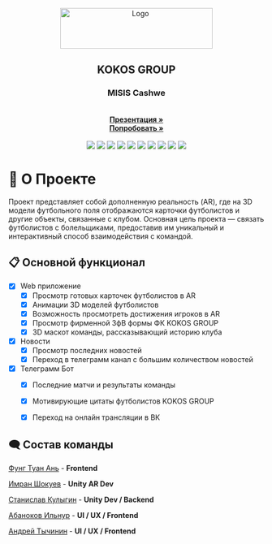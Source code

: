 <br />
<div align="center">
    <img src="media/logo.svg" alt="Logo" width="300" height="80">
  <h2 align="center">KOKOS GROUP</h2>
  <h3 align="center">MISIS Cashwe</h3>
</div>

<div align="center">

 <br>
    <a href="https://drive.google.com/file/d/1Tx2Z2h_0RAesdNH7gr8cXL_F_0Zew2su/view?usp=drive_link"><strong>Презентация »</strong></a>
    <br />
    <a href="https://hackathon-narton-union.vercel.app/projects"><strong>Попробовать »</strong></a>
    <br />
<br>
<img src="https://img.shields.io/badge/c%23-%23239120.svg?style=for-the-badge&logo=csharp&logoColor=white">
<img src="https://img.shields.io/badge/python-3670A0?style=for-the-badge&logo=python&logoColor=ffdd54">
<img src="https://img.shields.io/badge/unity-%23000000.svg?style=for-the-badge&logo=unity&logoColor=white">
<img src="https://img.shields.io/badge/FastAPI-005571?style=for-the-badge&logo=fastapi">
<img src="https://img.shields.io/badge/WebGL-990000?logo=webgl&logoColor=white&style=for-the-badge">
<img src="https://img.shields.io/badge/figma-%23F24E1E.svg?style=for-the-badge&logo=figma&logoColor=white">
<img src="https://img.shields.io/badge/docker-%230db7ed.svg?style=for-the-badge&logo=docker&logoColor=white">
<img src="https://img.shields.io/badge/git-%23F05033.svg?style=for-the-badge&logo=git&logoColor=white">
<img src="https://img.shields.io/badge/github-%23121011.svg?style=for-the-badge&logo=github&logoColor=white">
<img src="https://img.shields.io/badge/Linux-FCC624?style=for-the-badge&logo=linux&logoColor=black">


</div>

# 🚀  О Проекте
Проект представляет собой дополненную реальность (AR), где на 3D модели футбольного поля отображаются карточки футболистов и другие объекты, связанные с клубом. 
Основная цель проекта — связать футболистов с болельщиками, предоставив им уникальный и интерактивный способ взаимодействия с командой.



## 📋 Основной функционал 
- [x] Web приложение
  - [x] Просмотр готовых карточек футболистов в AR
  - [x] Анимации 3D моделей футболистов 
  - [x] Возможность просмотреть достижения игроков в AR
  - [x] Просмотр фирменной 3фВ формы ФК KOKOS GROUP
  - [x] 3D маскот команды, рассказывающий историю клуба
- [x] Новости 
  - [x] Просмотр последних новостей 
  - [x] Переход в телеграмм канал с большим количеством новостей
- [x] Телеграмм Бот 
  - [x] Последние матчи и результаты команды 
  - [x] Мотивирующие цитаты футболистов KOKOS GROUP
  - [x] Переход на онлайн трансляции в ВК


## 🗨️ Состав команды 
[Фунг Туан Ань](https://github.com/Himura-777) - **Frontend**

[Имран Шокуев](https://github.com/imka07) - **Unity AR Dev**

[Станислав Кулыгин](https://github.com/Klopi746) - **Unity Dev / Backend**

[Абаноков Ильнур](https://t.me/timkoskos) - **UI / UX / Frontend**

[Андрей Тычинин](https://t.me/timkoskos) - **UI / UX / Frontend**
